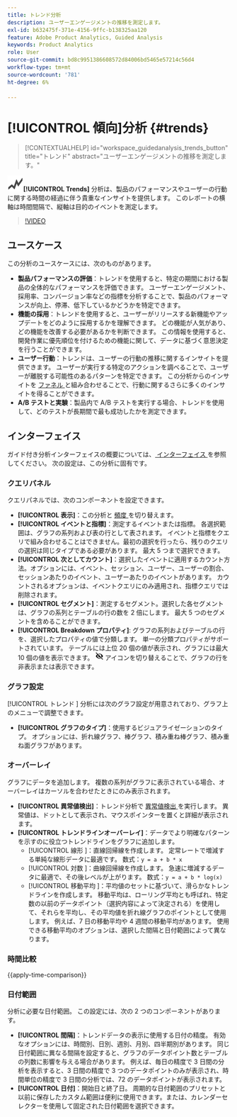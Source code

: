 ```yaml
---
title: トレンド分析
description: ユーザーエンゲージメントの推移を測定します。
exl-id: b632475f-371e-4156-9ffc-b138325aa120
feature: Adobe Product Analytics, Guided Analysis
keywords: Product Analytics
role: User
source-git-commit: bd8c9951386608572d84006bd5465e57214c56d4
workflow-type: tm+mt
source-wordcount: '781'
ht-degree: 6%

---
```


# [!UICONTROL 傾向]分析 {#trends}

<!-- markdownlint-disable MD034 -->

>[!CONTEXTUALHELP]
>id="workspace_guidedanalysis_trends_button"
>title="トレンド"
>abstract="ユーザーエンゲージメントの推移を測定します。"

<!-- markdownlint-enable MD034 -->

![GraphTrend](/help/assets/icons/GraphTrend.svg)**[!UICONTROL Trends]** 分析は、製品のパフォーマンスやユーザーの行動に関する時間の経過に伴う貴重なインサイトを提供します。 このレポートの横軸は時間間隔で、縦軸は目的のイベントを測定します。


>[!VIDEO](https://video.tv.adobe.com/v/3421666/?quality=12&learn=on)

## ユースケース

この分析のユースケースには、次のものがあります。

* **製品パフォーマンスの評価**：トレンドを使用すると、特定の期間における製品の全体的なパフォーマンスを評価できます。 ユーザーエンゲージメント、採用率、コンバージョン率などの指標を分析することで、製品のパフォーマンスが向上、停滞、低下しているかどうかを特定できます。
* **機能の採用**：トレンドを使用すると、ユーザーがリリースする新機能やアップデートをどのように採用するかを理解できます。 どの機能が人気があり、どの機能を改善する必要があるかを判断できます。 この情報を使用すると、開発作業に優先順位を付けるための機能に関して、データに基づく意思決定を行うことができます。
* **ユーザー行動**：トレンドは、ユーザーの行動の推移に関するインサイトを提供できます。 ユーザーが実行する特定のアクションを調べることで、ユーザーが離脱する可能性のあるパターンを特定できます。 この分析からのインサイトを [ ファネル ](funnel.md) と組み合わせることで、行動に関するさらに多くのインサイトを得ることができます。
* **A/B テストと実験**：製品内で A/B テストを実行する場合、トレンドを使用して、どのテストが長期間で最も成功したかを測定できます。

## インターフェイス

ガイド付き分析インターフェイスの概要については、[ インターフェイス ](../overview.md#interface) を参照してください。 次の設定は、この分析に固有です。

### クエリパネル

クエリパネルでは、次のコンポーネントを設定できます。

* **[!UICONTROL 表示]**：この分析と [ 頻度 ](frequency.md) を切り替えます。
* **[!UICONTROL イベントと指標]**：測定するイベントまたは指標。 各選択範囲は、グラフの系列および表の行として表されます。 イベントと指標をクエリで組み合わせることはできません。最初の選択を行ったら、残りのクエリの選択は同じタイプである必要があります。 最大 5 つまで選択できます。
* **[!UICONTROL 次としてカウント]**：選択したイベントに適用するカウント方法。オプションには、イベント、セッション、ユーザー、ユーザーの割合、セッションあたりのイベント、ユーザーあたりのイベントがあります。 カウントされるオプションは、イベントクエリにのみ適用され、指標クエリでは削除されます。
* **[!UICONTROL セグメント]**：測定するセグメント。選択した各セグメントは、グラフの系列とテーブルの行の数を 2 倍にします。 最大 5 つのセグメントを含めることができます。
* **[!UICONTROL Breakdown プロパティ]**: グラフの系列およびテーブルの行を、選択したプロパティの値で分類します。 単一の分類プロパティがサポートされています。 テーブルには上位 20 個の値が表示され、グラフには最大 10 個の値を表示できます。 ![ 非表示アイコンを表示 ](../assets/hide-in-chart.png) アイコンを切り替えることで、グラフの行を非表示または表示できます。

### グラフ設定

[!UICONTROL  トレンド ] 分析には次のグラフ設定が用意されており、グラフ上のメニューで調整できます。

* **[!UICONTROL グラフのタイプ]**：使用するビジュアライゼーションのタイプ。 オプションには、折れ線グラフ、棒グラフ、積み重ね棒グラフ、積み重ね面グラフがあります。

### オーバーレイ

グラフにデータを追加します。 複数の系列がグラフに表示されている場合、オーバーレイはカーソルを合わせたときにのみ表示されます。

* **[!UICONTROL 異常値検出]**：トレンド分析で [ 異常値検出 ](/help/analysis-workspace/c-anomaly-detection/anomaly-detection.md) を実行します。 異常値は、ドットとして表示され、マウスポインターを置くと詳細が表示されます。
* **[!UICONTROL トレンドラインオーバーレイ]**：データでより明確なパターンを示すのに役立つトレンドラインをグラフに追加します。
   * [!UICONTROL  線形 ]：直線回帰線を作成します。 定常レートで増減する単純な線形データに最適です。 数式：`y = a + b * x`
   * [!UICONTROL  対数 ]：曲線回帰線を作成します。 急速に増減するデータに最適で、その後レベルが上がります。 数式：`y = a + b * log(x)`
   * [!UICONTROL  移動平均 ]：平均値のセットに基づいて、滑らかなトレンドラインを作成します。 移動平均は、ローリング平均とも呼ばれ、特定数の以前のデータポイント（選択内容によって決定される）を使用して、それらを平均し、その平均値を折れ線グラフのポイントとして使用します。 例えば、7 日の移動平均や 4 週間の移動平均があります。 使用できる移動平均のオプションは、選択した間隔と日付範囲によって異なります。

### 時間比較

{{apply-time-comparison}}


### 日付範囲

分析に必要な日付範囲。 この設定には、次の 2 つのコンポーネントがあります。

* **[!UICONTROL 間隔]**：トレンドデータの表示に使用する日付の精度。 有効なオプションには、時間別、日別、週別、月別、四半期別があります。 同じ日付範囲に異なる間隔を設定すると、グラフのデータポイント数とテーブルの列数に影響を与える場合があります。 例えば、毎日の精度で 3 日間の分析を表示すると、3 日間の精度で 3 つのデータポイントのみが表示され、時間単位の精度で 3 日間の分析では、72 のデータポイントが表示されます。
* **[!UICONTROL 日付]**：開始日と終了日。 周期的な日付範囲のプリセットと以前に保存したカスタム範囲は便利に使用できます。または、カレンダーセレクターを使用して固定された日付範囲を選択できます。


<!--

## Example

See below for an example of the analysis.

![Trends compare](../assets/trends-compare.png)

-->